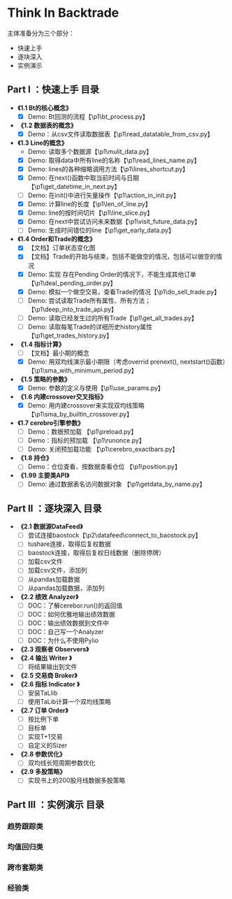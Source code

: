 # Think In Backtrade

主体准备分为三个部分：

- 快速上手
- 逐块深入
- 实例演示

## Part I ：快速上手 目录

- **《1.1 Bt的核心概念》**
  - [x] Demo: Bt回测的流程【\p1\bt_process.py】
- **《1.2 数据表的概念》**
  - [x] Demo：从csv文件读取数据表【\p1\read_datatable_from_csv.py】
- **《1.3 Line的概念》**
  - Demo: 读取多个数据源【\p1\mulit_data.py】
  - [x] Demo: 取得data中所有line的名称【\p1\read_lines_name.py】
  - [x] Demo: lines的各种缩略调用方法【\p1\lines_shortcut.py】
  - [x] Demo: 在next()函数中取当前时间与日期【\p1\get_datetime_in_next.py】
  - [ ] Demo: 在init()中进行矢量操作【\p1\action_in_init.py】
  - [x] Demo: 计算line的长度【\p1\len_of_line.py】
  - [x] Demo: line的按时间切片【\p1\line_slice.py】
  - [x] Demo: 在next中尝试访问未来数据【\p1\visit_future_data.py】
  - [ ] Demo: 生成时间错位的line【\p1\get_early_data.py】
- **《1.4 Order和Trade的概念》**
  - [x] 【文档】订单状态变化图
  - [x] 【文档】Trade的开始与结束，包括不能做空的情况，包括可以做空的情况
  - [x] Demo: 实现 存在Pending Order的情况下，不能生成其他订单【\p1\deal_pending_order.py】
  - [x] Demo: 模拟一个做空交易，查看Trade的情况【\p1\do_sell_trade.py】
  - [ ] Demo: 尝试读取Trade所有属性、所有方法；【\p1\deep_into_trade_api.py】
  - [ ] Demo: 读取已经发生过的所有Trade【\p1\get_all_trades.py】
  - [ ] Demo: 读取每笔Trade的详细历史history属性【\p1\get_trades_history.py】
- **《1.4 指标计算》**
  - [ ] 【文档】最小期的概念
  - [x] Demo: 用双均线演示最小期限（考虑overrid prenext(), nextstart()函数）【\p1\sma_with_minimum_period.py】
- **《1.5 策略的参数》**
  - [x] Demo: 参数的定义与使用【\p1\use_params.py】
- **《1.6 内建crossover交叉指标》**
  - [x] Demo: 用内建crossover来实现双均线策略【\p1\sma_by_builtin_crossover.py】
- **《1.7 cerebro引擎参数》**
  - [ ] Demo：数据预加载 【\p1\preload.py】
  - [ ] Demo：指标的预加载 【\p1\runonce.py】
  - [ ] Demo: 关闭预加载功能 【\p1\cerebro_exactbars.py】
- **《1.8 持仓》**
  - [ ] Demo：仓位查看、按数据查看仓位 【\p1\position.py】
- **《1.99 主要类API》**
  - [ ] Demo: 通过数据表名访问数据对象 【\p1\getdata_by_name.py】

## Part II ：逐块深入 目录

- **《2.1 数据源DataFeed》**
  - [ ] 尝试连接baostock【\p2\datafeed\connect_to_baostock.py】
  - [ ] tushare连接，取得后复权数据
  - [ ] baostock连接，取得后复权日线数据（删除停牌）
  - [ ] 加载csv文件
  - [ ] 加载csv文件，添加列
  - [ ] 从pandas加载数据
  - [ ] 从pandas加载数据，添加列
- **《2.2 绩效 Analyzer》**
  - [ ] DOC：了解cerebor.run()的返回值
  - [ ] DOC：如何优雅地输出绩效数据
  - [ ] DOC：输出绩效数据到文件中
  - [ ] DOC：自己写一个Analyzer
  - [ ] DOC：为什么不使用Pylio
- **《2.3 观察者 Observers》**
- **《2.4 输出 Writer 》**
  - [ ] 将结果输出到文件
- **《2.5 交易商 Broker》**
- **《2.6 指标 Indicator 》**
  - [ ] 安装TaLlib
  - [ ] 使用TaLib计算一个双均线策略
- **《2.7 订单 Order》**
  - [ ] 按比例下单
  - [ ] 目标单
  - [ ] 实现T+1交易
  - [ ] 自定义的Sizer
- **《2.8 参数优化》**
  - [ ] 双均线长短周期参数优化
- **《2.9 多股策略》**
  - [ ] 实现书上的200股月线数据多股策略

## Part III ：实例演示 目录

### 趋势跟踪类

### 均值回归类

### 跨市套期类

### 经验类
